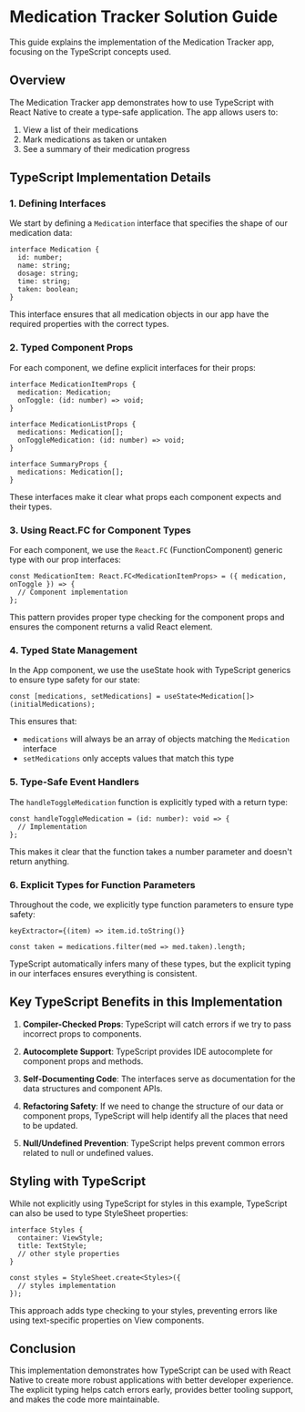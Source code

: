 # Medication Tracker Solution Guide

This guide explains the implementation of the Medication Tracker app, focusing on the TypeScript concepts used.

## Overview

The Medication Tracker app demonstrates how to use TypeScript with React Native to create a type-safe application. The app allows users to:

1. View a list of their medications
2. Mark medications as taken or untaken
3. See a summary of their medication progress

## TypeScript Implementation Details

### 1. Defining Interfaces

We start by defining a `Medication` interface that specifies the shape of our medication data:

```tsx
interface Medication {
  id: number;
  name: string;
  dosage: string;
  time: string;
  taken: boolean;
}
```

This interface ensures that all medication objects in our app have the required properties with the correct types.

### 2. Typed Component Props

For each component, we define explicit interfaces for their props:

```tsx
interface MedicationItemProps {
  medication: Medication;
  onToggle: (id: number) => void;
}
```

```tsx
interface MedicationListProps {
  medications: Medication[];
  onToggleMedication: (id: number) => void;
}
```

```tsx
interface SummaryProps {
  medications: Medication[];
}
```

These interfaces make it clear what props each component expects and their types.

### 3. Using React.FC for Component Types

For each component, we use the `React.FC` (FunctionComponent) generic type with our prop interfaces:

```tsx
const MedicationItem: React.FC<MedicationItemProps> = ({ medication, onToggle }) => {
  // Component implementation
};
```

This pattern provides proper type checking for the component props and ensures the component returns a valid React element.

### 4. Typed State Management

In the App component, we use the useState hook with TypeScript generics to ensure type safety for our state:

```tsx
const [medications, setMedications] = useState<Medication[]>(initialMedications);
```

This ensures that:
- `medications` will always be an array of objects matching the `Medication` interface
- `setMedications` only accepts values that match this type

### 5. Type-Safe Event Handlers

The `handleToggleMedication` function is explicitly typed with a return type:

```tsx
const handleToggleMedication = (id: number): void => {
  // Implementation
};
```

This makes it clear that the function takes a number parameter and doesn't return anything.

### 6. Explicit Types for Function Parameters

Throughout the code, we explicitly type function parameters to ensure type safety:

```tsx
keyExtractor={(item) => item.id.toString()}
```

```tsx
const taken = medications.filter(med => med.taken).length;
```

TypeScript automatically infers many of these types, but the explicit typing in our interfaces ensures everything is consistent.

## Key TypeScript Benefits in this Implementation

1. **Compiler-Checked Props**: TypeScript will catch errors if we try to pass incorrect props to components.

2. **Autocomplete Support**: TypeScript provides IDE autocomplete for component props and methods.

3. **Self-Documenting Code**: The interfaces serve as documentation for the data structures and component APIs.

4. **Refactoring Safety**: If we need to change the structure of our data or component props, TypeScript will help identify all the places that need to be updated.

5. **Null/Undefined Prevention**: TypeScript helps prevent common errors related to null or undefined values.

## Styling with TypeScript

While not explicitly using TypeScript for styles in this example, TypeScript can also be used to type StyleSheet properties:

```tsx
interface Styles {
  container: ViewStyle;
  title: TextStyle;
  // other style properties
}

const styles = StyleSheet.create<Styles>({
  // styles implementation
});
```

This approach adds type checking to your styles, preventing errors like using text-specific properties on View components.

## Conclusion

This implementation demonstrates how TypeScript can be used with React Native to create more robust applications with better developer experience. The explicit typing helps catch errors early, provides better tooling support, and makes the code more maintainable. 